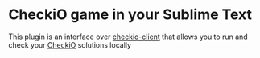 # CheckiO game in your Sublime Text

This plugin is an interface over [checkio-client](https://github.com/CheckiO/checkio-client) that allows you to run and check your [CheckiO](https://checkio.org/) solutions locally